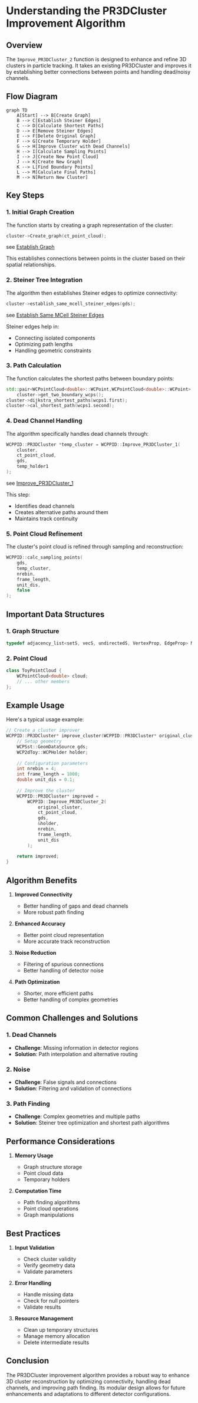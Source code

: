 # Understanding the PR3DCluster Improvement Algorithm

## Overview
The `Improve_PR3DCluster_2` function is designed to enhance and refine 3D clusters in particle tracking. It takes an existing PR3DCluster and improves it by establishing better connections between points and handling dead/noisy channels.

## Flow Diagram
```mermaid
graph TD
    A[Start] --> B[Create Graph]
    B --> C[Establish Steiner Edges]
    C --> D[Calculate Shortest Paths]
    D --> E[Remove Steiner Edges]
    E --> F[Delete Original Graph]
    F --> G[Create Temporary Holder]
    G --> H[Improve Cluster with Dead Channels]
    H --> I[Calculate Sampling Points]
    I --> J[Create New Point Cloud]
    J --> K[Create New Graph]
    K --> L[Find Boundary Points]
    L --> M[Calculate Final Paths]
    M --> N[Return New Cluster]
```

## Key Steps

### 1. Initial Graph Creation
The function starts by creating a graph representation of the cluster:

```cpp
cluster->Create_graph(ct_point_cloud);
```

see [Establish Graph](../graph/create_graph.md)

This establishes connections between points in the cluster based on their spatial relationships.

### 2. Steiner Tree Integration
The algorithm then establishes Steiner edges to optimize connectivity:

```cpp
cluster->establish_same_mcell_steiner_edges(gds);
```
see [Establish Same MCell Steiner Edges](../steiner/establish_same_mcell_steiner_edges.md)


Steiner edges help in:
- Connecting isolated components
- Optimizing path lengths
- Handling geometric constraints

### 3. Path Calculation
The function calculates the shortest paths between boundary points:

```cpp
std::pair<WCPointCloud<double>::WCPoint,WCPointCloud<double>::WCPoint> wcps1 = 
    cluster->get_two_boundary_wcps();
cluster->dijkstra_shortest_paths(wcps1.first);
cluster->cal_shortest_path(wcps1.second);
```

### 4. Dead Channel Handling
The algorithm specifically handles dead channels through:

```cpp
WCPPID::PR3DCluster *temp_cluster = WCPPID::Improve_PR3DCluster_1(
    cluster,
    ct_point_cloud, 
    gds,
    temp_holder1
);
```

see [Improve_PR3DCluster_1](../Improve_PR3DCluster_1.md)


This step:
- Identifies dead channels
- Creates alternative paths around them
- Maintains track continuity

### 5. Point Cloud Refinement
The cluster's point cloud is refined through sampling and reconstruction:

```cpp
WCPPID::calc_sampling_points(
    gds,
    temp_cluster,
    nrebin, 
    frame_length, 
    unit_dis,
    false
);
```

## Important Data Structures

### 1. Graph Structure
```cpp
typedef adjacency_list<setS, vecS, undirectedS, VertexProp, EdgeProp> MCUGraph;
```

### 2. Point Cloud
```cpp
class ToyPointCloud {
    WCPointCloud<double> cloud;
    // ... other members
};
```

## Example Usage

Here's a typical usage example:

```cpp
// Create a cluster improver
WCPPID::PR3DCluster* improve_cluster(WCPPID::PR3DCluster* original_cluster) {
    // Setup geometry
    WCPSst::GeomDataSource gds;
    WCP2dToy::WCPHolder holder;
    
    // Configuration parameters
    int nrebin = 4;
    int frame_length = 1000;
    double unit_dis = 0.1;
    
    // Improve the cluster
    WCPPID::PR3DCluster* improved = 
        WCPPID::Improve_PR3DCluster_2(
            original_cluster,
            ct_point_cloud,
            gds,
            &holder,
            nrebin,
            frame_length,
            unit_dis
        );
    
    return improved;
}
```

## Algorithm Benefits

1. **Improved Connectivity**
   - Better handling of gaps and dead channels
   - More robust path finding

2. **Enhanced Accuracy**
   - Better point cloud representation
   - More accurate track reconstruction

3. **Noise Reduction**
   - Filtering of spurious connections
   - Better handling of detector noise

4. **Path Optimization**
   - Shorter, more efficient paths
   - Better handling of complex geometries

## Common Challenges and Solutions

### 1. Dead Channels
- **Challenge**: Missing information in detector regions
- **Solution**: Path interpolation and alternative routing

### 2. Noise
- **Challenge**: False signals and connections
- **Solution**: Filtering and validation of connections

### 3. Path Finding
- **Challenge**: Complex geometries and multiple paths
- **Solution**: Steiner tree optimization and shortest path algorithms

## Performance Considerations

1. **Memory Usage**
   - Graph structure storage
   - Point cloud data
   - Temporary holders

2. **Computation Time**
   - Path finding algorithms
   - Point cloud operations
   - Graph manipulations

## Best Practices

1. **Input Validation**
   - Check cluster validity
   - Verify geometry data
   - Validate parameters

2. **Error Handling**
   - Handle missing data
   - Check for null pointers
   - Validate results

3. **Resource Management**
   - Clean up temporary structures
   - Manage memory allocation
   - Delete intermediate results

## Conclusion
The PR3DCluster improvement algorithm provides a robust way to enhance 3D cluster reconstruction by optimizing connectivity, handling dead channels, and improving path finding. Its modular design allows for future enhancements and adaptations to different detector configurations.